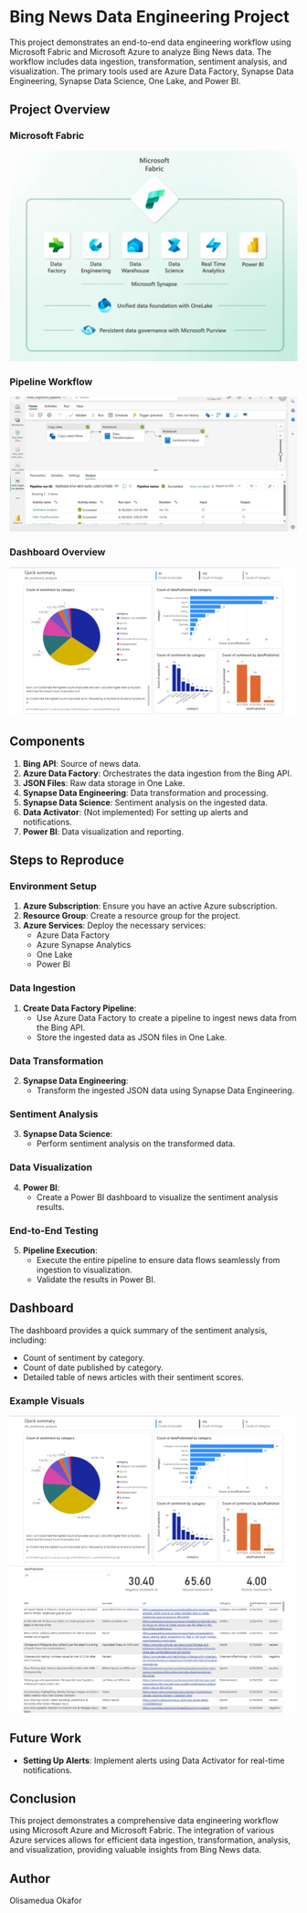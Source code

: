 
# Bing News Data Engineering Project

This project demonstrates an end-to-end data engineering workflow using Microsoft Fabric and Microsoft Azure to analyze Bing News data. The workflow includes data ingestion, transformation, sentiment analysis, and visualization. The primary tools used are Azure Data Factory, Synapse Data Engineering, Synapse Data Science, One Lake, and Power BI.

## Project Overview

### Microsoft Fabric
![Architecture Diagram](https://github.com/okaforoa/Bing-News-Data-Engineering-Project/blob/main/images/Microsoft%20Fabric.png)

### Pipeline Workflow
![Pipeline Workflow](https://github.com/okaforoa/Bing-News-Data-Engineering-Project/blob/main/images/news_ingestion_pipeline.png)

### Dashboard Overview
![Dashboard Overview](https://github.com/okaforoa/Bing-News-Data-Engineering-Project/blob/main/images/news_dashboard_page_1.png)

## Components

1. **Bing API**: Source of news data.
2. **Azure Data Factory**: Orchestrates the data ingestion from the Bing API.
3. **JSON Files**: Raw data storage in One Lake.
4. **Synapse Data Engineering**: Data transformation and processing.
5. **Synapse Data Science**: Sentiment analysis on the ingested data.
6. **Data Activator**: (Not implemented) For setting up alerts and notifications.
7. **Power BI**: Data visualization and reporting.

## Steps to Reproduce

### Environment Setup
1. **Azure Subscription**: Ensure you have an active Azure subscription.
2. **Resource Group**: Create a resource group for the project.
3. **Azure Services**: Deploy the necessary services:
   - Azure Data Factory
   - Azure Synapse Analytics
   - One Lake
   - Power BI

### Data Ingestion
1. **Create Data Factory Pipeline**:
   - Use Azure Data Factory to create a pipeline to ingest news data from the Bing API.
   - Store the ingested data as JSON files in One Lake.

### Data Transformation
2. **Synapse Data Engineering**:
   - Transform the ingested JSON data using Synapse Data Engineering.

### Sentiment Analysis
3. **Synapse Data Science**:
   - Perform sentiment analysis on the transformed data.

### Data Visualization
4. **Power BI**:
   - Create a Power BI dashboard to visualize the sentiment analysis results.

### End-to-End Testing
5. **Pipeline Execution**:
   - Execute the entire pipeline to ensure data flows seamlessly from ingestion to visualization.
   - Validate the results in Power BI.

## Dashboard

The dashboard provides a quick summary of the sentiment analysis, including:
- Count of sentiment by category.
- Count of date published by category.
- Detailed table of news articles with their sentiment scores.

### Example Visuals
![Quick Summary](https://github.com/okaforoa/Bing-News-Data-Engineering-Project/blob/main/images/news_dashboard_page_1.png)
![Detailed Table](https://github.com/okaforoa/Bing-News-Data-Engineering-Project/blob/main/images/news_dashboard_page_2.png)

## Future Work
- **Setting Up Alerts**: Implement alerts using Data Activator for real-time notifications.

## Conclusion

This project demonstrates a comprehensive data engineering workflow using Microsoft Azure and Microsoft Fabric. The integration of various Azure services allows for efficient data ingestion, transformation, analysis, and visualization, providing valuable insights from Bing News data.

## Author
Olisamedua Okafor
